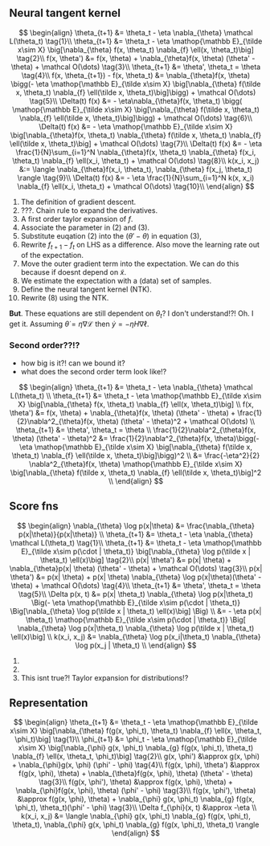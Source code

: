 ## Neural tangent kernel

$$
\begin{align}
\theta_{t+1} &= \theta_t - \eta \nabla_{\theta} \mathcal L(\theta_t) \tag{1}\\
\theta_{t+1} &= \theta_t - \eta \mathop{\mathbb E}_{\tilde x\sim X} \big[\nabla_{\theta}  f(x, \theta_t) \nabla_{f} \ell(x, \theta_t)\big] \tag{2}\\
f(x, \theta') &= f(x, \theta) + \nabla_{\theta}f(x, \theta) (\theta' - \theta) + \mathcal O(\dots) \tag{3}\\
\theta_{t+1} &= \theta', \theta_t = \theta \tag{4}\\
f(x, \theta_{t+1}) - f(x, \theta_t) &= \nabla_{\theta}f(x, \theta) \bigg(- \eta \mathop{\mathbb E}_{\tilde x\sim X} \big[\nabla_{\theta} f(\tilde x, \theta_t) \nabla_{f} \ell(\tilde x, \theta_t)\big]\bigg) + \mathcal O(\dots) \tag{5}\\
\Delta(t) f(x) &= - \eta\nabla_{\theta}f(x, \theta_t) \bigg( \mathop{\mathbb E}_{\tilde x\sim X} \big[\nabla_{\theta} f(\tilde x, \theta_t) \nabla_{f}  \ell(\tilde x, \theta_t)\big]\bigg) + \mathcal O(\dots) \tag{6}\\
\Delta(t) f(x) &= - \eta  \mathop{\mathbb E}_{\tilde x\sim X} \big[\nabla_{\theta}f(x, \theta_t) \nabla_{\theta} f(\tilde x, \theta_t) \nabla_{f}  \ell(\tilde x, \theta_t)\big] + \mathcal O(\dots) \tag{7}\\
\Delta(t) f(x) &= - \eta  \frac{1}{N}\sum_{i=1}^N \nabla_{\theta}f(x, \theta_t) \nabla_{\theta} f(x_i, \theta_t) \nabla_{f}  \ell(x_i, \theta_t) + \mathcal O(\dots) \tag{8}\\
k(x_i, x_j) &:= \langle \nabla_{\theta}f(x_i, \theta_t), \nabla_{\theta} f(x_j, \theta_t) \rangle \tag{9}\\
\Delta(t) f(x) &= - \eta  \frac{1}{N}\sum_{i=1}^N k(x, x_i) \nabla_{f}  \ell(x_i, \theta_t) + \mathcal O(\dots) \tag{10}\\
\end{align}
$$


1. The definition of gradient descent.
1. ???. Chain rule to expand the derivatives.
1. A first order taylor expansion of $f$.
1. Associate the parameter in (2) and (3).
1. Substitute euqation (2) into the $(\theta' - \theta)$ in equation (3),
1. Rewrite $f_{t+1}-f_t$ on LHS as a difference. Also move the learning rate out of the expectation.
1. Move the outer gradient term into the expectation. We can do this because if doesnt depend on $\tilde x$.
1. We estimate the expectation with a (data) set of samples.
1. Define the neural tangent kernel (NTK).
1. Rewrite (8) using the NTK.

__But__. These equations are still dependent on $\theta_t$? I don't understand!?! Oh. I get it. Assuming $\dot\theta = \eta \nabla\mathcal L$ then $\dot y = -\eta H \nabla \ell$.

### Second order??!?

- how big is it?! can we bound it?
- what does the second order term look like!?

$$
\begin{align}
\theta_{t+1} &= \theta_t - \eta \nabla_{\theta} \mathcal L(\theta_t) \\
\theta_{t+1} &= \theta_t - \eta \mathop{\mathbb E}_{\tilde x\sim X} \big[\nabla_{\theta}  f(x, \theta_t) \nabla_{f} \ell(x, \theta_t)\big] \\
f(x, \theta') &= f(x, \theta) + \nabla_{\theta}f(x, \theta) (\theta' - \theta) + \frac{1}{2}\nabla^2_{\theta}f(x, \theta) (\theta' - \theta)^2 + \mathcal O(\dots) \\
\theta_{t+1} &= \theta', \theta_t = \theta \\
\frac{1}{2}\nabla^2_{\theta}f(x, \theta) (\theta' - \theta)^2 &= \frac{1}{2}\nabla^2_{\theta}f(x, \theta)\bigg(- \eta \mathop{\mathbb E}_{\tilde x\sim X} \big[\nabla_{\theta} f(\tilde x, \theta_t) \nabla_{f} \ell(\tilde x, \theta_t)\big]\bigg)^2 \\
&= \frac{-\eta^2}{2} \nabla^2_{\theta}f(x, \theta) \mathop{\mathbb E}_{\tilde x\sim X} \big[\nabla_{\theta} f(\tilde x, \theta_t) \nabla_{f} \ell(\tilde x, \theta_t)\big]^2 \\
\end{align}
$$

## Score fns

$$
\begin{align}
\nabla_{\theta} \log p(x|\theta) &= \frac{\nabla_{\theta} p(x|\theta)}{p(x|\theta)} \\
\theta_{t+1} &= \theta_t - \eta \nabla_{\theta} \mathcal L(\theta_t) \tag{1}\\
\theta_{t+1} &= \theta_t - \eta \mathop{\mathbb E}_{\tilde x\sim p(\cdot | \theta_t)} \big[\nabla_{\theta}  \log p(\tilde x | \theta_t) \ell(x)\big] \tag{2}\\
p(x| \theta') &= p(x| \theta) + \nabla_{\theta}p(x| \theta) (\theta' - \theta) + \mathcal O(\dots) \tag{3}\\
p(x| \theta') &= p(x| \theta) + p(x| \theta) \nabla_{\theta} \log p(x|\theta)(\theta' - \theta) + \mathcal O(\dots) \tag{4}\\
\theta_{t+1} &= \theta', \theta_t = \theta \tag{5}\\
\Delta p(x, t) &= p(x| \theta_t) \nabla_{\theta} \log p(x|\theta_t) \Big(- \eta \mathop{\mathbb E}_{\tilde x\sim p(\cdot | \theta_t)} \Big[\nabla_{\theta}  \log p(\tilde x | \theta_t) \ell(x)\big] \Big) \\
&= - \eta p(x| \theta_t) \mathop{\mathbb E}_{\tilde x\sim p(\cdot | \theta_t)} \Big[ \nabla_{\theta} \log p(x|\theta_t) \nabla_{\theta} \log p(\tilde x | \theta_t) \ell(x)\big]  \\
k(x_i, x_j) &= \nabla_{\theta} \log p(x_i|\theta_t) \nabla_{\theta} \log p(x_j | \theta_t) \\
\end{align}
$$

1.
1.
1. This isnt true?! Taylor expansion for distributions!?


## Representation


$$
\begin{align}
\theta_{t+1} &= \theta_t - \eta \mathop{\mathbb E}_{\tilde x\sim X} \big[\nabla_{\theta}  f(g(x, \phi_t), \theta_t) \nabla_{f} \ell(x, \theta_t, \phi_t)\big] \tag{1}\\
\phi_{t+1} &= \phi_t - \eta \mathop{\mathbb E}_{\tilde x\sim X} \big[\nabla_{\phi}  g(x, \phi_t) \nabla_{g}  f(g(x, \phi_t), \theta_t) \nabla_{f} \ell(x, \theta_t, \phi_t)\big] \tag{2}\\
g(x, \phi') &\approx g(x, \phi) + \nabla_{\phi}g(x, \phi) (\phi' - \phi)  \tag{4}\\
f(g(x, \phi), \theta') &\approx f(g(x, \phi), \theta) + \nabla_{\theta}f(g(x, \phi), \theta) (\theta' - \theta)  \tag{3}\\
f(g(x, \phi'), \theta) &\approx f(g(x, \phi), \theta) + \nabla_{\phi}f(g(x, \phi), \theta) (\phi' - \phi)  \tag{3}\\
f(g(x, \phi'), \theta) &\approx f(g(x, \phi), \theta) + \nabla_{\phi}  g(x, \phi_t) \nabla_{g}  f(g(x, \phi_t), \theta_t)(\phi' - \phi)  \tag{3}\\
\Delta f_{\phi}(x, t) &\approx -\eta \\
k(x_i, x_j) &= \langle \nabla_{\phi}  g(x, \phi_t) \nabla_{g}  f(g(x, \phi_t), \theta_t), \nabla_{\phi}  g(x, \phi_t) \nabla_{g}  f(g(x, \phi_t), \theta_t) \rangle
\end{align}
$$
